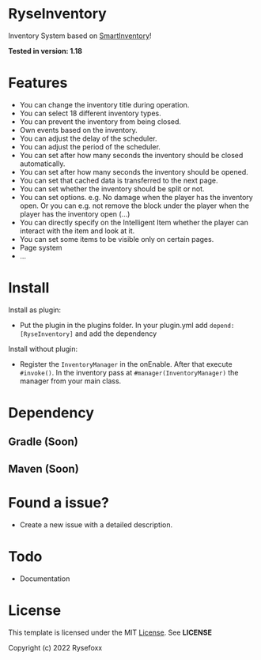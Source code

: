 # RyseInventory
Inventory System based on [SmartInventory](https://github.com/MinusKube/SmartInvs)!

__Tested in version: 1.18__

# Features
 - You can change the inventory title during operation.
 - You can select 18 different inventory types.
 - You can prevent the inventory from being closed.
 - Own events based on the inventory.
 - You can adjust the delay of the scheduler.
 - You can adjust the period of the scheduler.
 - You can set after how many seconds the inventory should be closed automatically.
 - You can set after how many seconds the inventory should be opened.
 - You can set that cached data is transferred to the next page.
 - You can set whether the inventory should be split or not.
 - You can set options. e.g. No damage when the player has the inventory open. Or you can e.g. not remove the block under the player when the player has the inventory open (...)
 - You can directly specify on the Intelligent Item whether the player can interact with the item and look at it.
 - You can set some items to be visible only on certain pages.
 - Page system
 - ...

# Install
Install as plugin:
 - Put the plugin in the plugins folder. In your plugin.yml add `depend: [RyseInventory]` and add the dependency
 
Install without plugin:
 - Register the `InventoryManager` in the onEnable. After that execute `#invoke()`. In the inventory pass at `#manager(InventoryManager)` the manager from your main class.

# Dependency
## Gradle (Soon)
## Maven (Soon)

# Found a issue?
 - Create a new issue with a detailed description.

# Todo
 - Documentation



# License
This template is licensed under the MIT [License](https://github.com/Rysefoxx/RyseInventory/blob/master/LICENSE).
See **LICENSE**

Copyright (c) 2022 Rysefoxx
